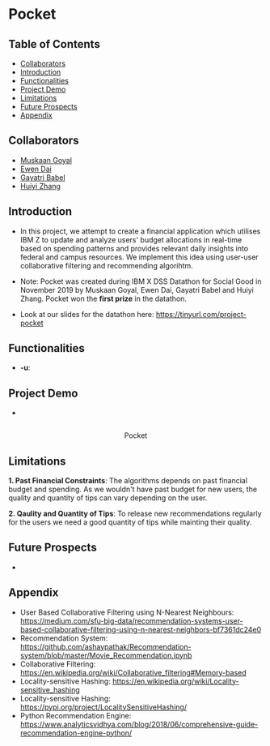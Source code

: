 # Pocket

## Table of Contents
  * [Collaborators](#team-members)
  * [Introduction](#intro)
  * [Functionalities](#func)
  * [Project Demo](#proj-demo)
  * [Limitations](#lim)
  * [Future Prospects](#var)
  * [Appendix](#app)
  

## <a name ="team-members"></a> Collaborators
* [Muskaan Goyal]
* [Ewen Dai]
* [Gayatri Babel]
* [Huiyi Zhang]

## <a name ="intro"></a> Introduction
* In this project, we attempt to create a financial application which utilises IBM Z to update and analyze users' budget allocations in real-time based on spending patterns and provides relevant daily insights into federal and campus resources. We implement this idea using user-user collaborative filtering and recommending algorihtm.  

* Note: Pocket was created during IBM X DSS Datathon for Social Good in November 2019 by Muskaan Goyal, Ewen Dai, Gayatri Babel and Huiyi Zhang. Pocket won the **first prize** in the datathon.

* Look at our slides for the datathon here: https://tinyurl.com/project-pocket

## <a name ="func"></a> Functionalities

* **-u**: 

## <a name ="proj-demo"></a> Project Demo
* 
<p align = "center"><img src = ""></p>
<p align= "center"> Pocket </p>

## <a name ="lim"></a> Limitations
**1. Past Financial Constraints**: The algorithms depends on past financial budget and spending. As we wouldn't have past budget for new users, the quality and quantity of tips can vary depending on the user.

**2. Qaulity and Quantity of Tips**: To release new recommendations regularly for the users we need a good quantity of tips while mainting their quality.

## <a name ="var"></a> Future Prospects
* 

## <a name ="app"></a> Appendix
* User Based Collaborative Filtering using N-Nearest Neighbours: https://medium.com/sfu-big-data/recommendation-systems-user-based-collaborative-filtering-using-n-nearest-neighbors-bf7361dc24e0
* Recommendation System: https://github.com/ashaypathak/Recommendation-system/blob/master/Movie_Recommendation.ipynb
* Collaborative Filtering: https://en.wikipedia.org/wiki/Collaborative_filtering#Memory-based
* Locality-sensitive Hashing: https://en.wikipedia.org/wiki/Locality-sensitive_hashing
* Locality-sensitive Hashing: https://pypi.org/project/LocalitySensitiveHashing/
* Python Recommendation Engine: https://www.analyticsvidhya.com/blog/2018/06/comprehensive-guide-recommendation-engine-python/

[Muskaan Goyal]: https://github.com/muskaangoyal
[Ewen Dai]: https://github.com/ewendai
[Gayatri Babel]: https://github.com/gayatribabel
[Huiyi Zhang]: https://github.com/huiyiz



